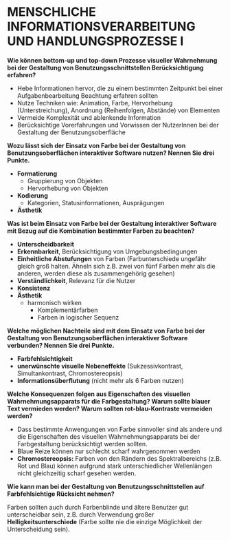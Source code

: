 # MENSCHLICHE INFORMATIONSVERARBEITUNG UND HANDLUNGSPROZESSE I

**Wie können bottom-up und top-down Prozesse visueller Wahrnehmung bei der Gestaltung von Benutzungsschnittstellen Berücksichtigung erfahren?**

- Hebe Informationen hervor, die zu einem bestimmten Zeitpunkt bei einer Aufgabenbearbeitung Beachtung erfahren sollten
- Nutze Techniken wie: Animation, Farbe, Hervorhebung (Unterstreichung), Anordnung (Reihenfolgen, Abstände) von Elementen
- Vermeide Komplexität und ablenkende Information
- Berücksichtige Vorerfahrungen und Vorwissen der NutzerInnen bei der Gestaltung der Benutzungsoberfläche

**Wozu lässt sich der Einsatz von Farbe bei der Gestaltung von Benutzungsoberflächen interaktiver Software nutzen? Nennen Sie drei Punkte.**

- **Formatierung**
  - Gruppierung von Objekten
  - Hervorhebung von Objekten
- **Kodierung**
  - Kategorien, Statusinformationen, Ausprägungen
- **Ästhetik**

**Was ist beim Einsatz von Farbe bei der Gestaltung interaktiver Software mit Bezug auf die Kombination bestimmter Farben zu beachten?**

- **Unterscheidbarkeit**
- **Erkennbarkeit**, Berücksichtigung von Umgebungsbedingungen
- **Einheitliche Abstufungen** von Farben (Farbunterschiede ungefähr gleich groß halten. Ähneln sich z.B. zwei von fünf Farben mehr als die anderen, werden diese als zusammengehörig gesehen)
- **Verständlichkeit**, Relevanz für die Nutzer
- **Konsistenz**
- **Ästhetik**
  - harmonisch wirken
    - Komplementärfarben
    - Farben in logischer Sequenz

**Welche möglichen Nachteile sind mit dem Einsatz von Farbe bei der Gestaltung von Benutzungsoberflächen interaktiver Software verbunden? Nennen Sie drei Punkte.**

- **Farbfehlsichtigkeit**
- **unerwünschte visuelle Nebeneffekte** (Sukzessivkontrast, Simultankontrast, Chromostereopsis)
- **Informationsüberflutung** (nicht mehr als 6 Farben nutzen)

**Welche Konsequenzen folgen aus Eigenschaften des visuellen Wahrnehmungsapparats für die Farbgestaltung? Warum sollte blauer Text vermieden werden? Warum sollten rot-blau-Kontraste vermeiden werden?**

- Dass bestimmte Anwengungen von Farbe sinnvoller sind als andere und die Eigenschaften des visuellen Wahrnehmungsapparats bei der Farbgestaltung berücksichtigt werden sollten.
- Blaue Reize können nur schlecht scharf wahrgenommen werden
- **Chromostereopsis:** Farben von den Rändern des Spektralbereichs (z.B. Rot und Blau) können aufgrund stark unterschiedlicher Wellenlängen nicht gleichzeitig scharf gesehen werden.

**Wie kann man bei der Gestaltung von Benutzungsschnittstellen auf Farbfehlsichtige Rücksicht nehmen?**

Farben sollten auch durch Farbenblinde und ältere Benutzer gut unterscheidbar sein, z.B. durch Verwendung großer **Helligkeitsunterschiede** (Farbe sollte nie die einzige Möglichkeit der Unterscheidung sein).
